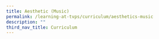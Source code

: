 ```yaml
---
title: Aesthetic (Music)
permalink: /learning-at-tvps/curriculum/aesthetics-music
description: ""
third_nav_title: Curriculum
---
```

